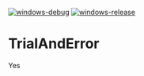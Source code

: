 [![windows-debug](https://github.com/Matq2064/TrialAndError/actions/workflows/windows-debug.yml/badge.svg)](https://github.com/Matq2064/TrialAndError/actions/workflows/windows-debug.yml)
[![windows-release](https://github.com/Matq2064/TrialAndError/actions/workflows/windows-release.yml/badge.svg)](https://github.com/Matq2064/TrialAndError/actions/workflows/windows-release.yml)

# TrialAndError
Yes
